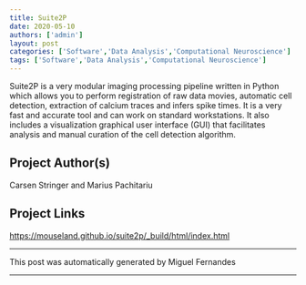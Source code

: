 ```yaml
---
title: Suite2P
date: 2020-05-10
authors: ['admin']
layout: post
categories: ['Software','Data Analysis','Computational Neuroscience']
tags: ['Software','Data Analysis','Computational Neuroscience']
---
```

Suite2P is a very modular imaging processing pipeline written in Python which allows you to perform registration of raw data movies, automatic cell detection, extraction of calcium traces and infers spike times. It is a very fast and accurate tool and can work on standard workstations. It also includes a visualization graphical user interface (GUI) that facilitates analysis and manual curation of the cell detection algorithm.
## Project Author(s)
Carsen Stringer and Marius Pachitariu
## Project Links
https://mouseland.github.io/suite2p/_build/html/index.html
***
This post was automatically generated by
Miguel Fernandes
***
